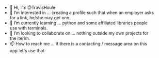 - 👋 Hi, I’m @TravisHoule
- 👀 I’m interested in ... creating a profile such that when an employer asks for a link, he/she may get one.
- 🌱 I’m currently learning ... python and some affiliated libraries people use with terminals.
- 💞️ I’m looking to collaborate on ... nothing outside my own projects for the iterim.
- 📫 How to reach me ... if there is a contacting / message area on this app let's use that.

<!---
TravisHoule/TravisHoule is a ✨ special ✨ repository because its `README.md` (this file) appears on your GitHub profile.
You can click the Preview link to take a look at your changes.
--->
